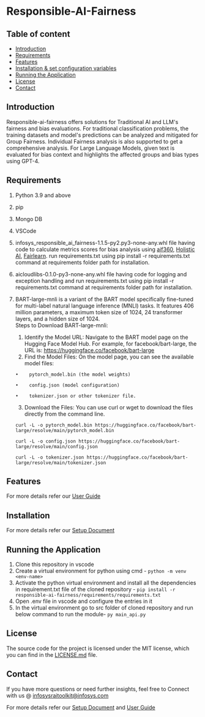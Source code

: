 # Responsible-AI-Fairness

## Table of content
- [Introduction](#introduction)
- [Requirements](#requirements)
- [Features](#features)
- [Installation & set configuration variables](#installation)
- [Running the Application](#running-the-application)
- [License](#license)
- [Contact](#contact)


## Introduction
Responsible-ai-fairness offers solutions for Traditional AI and LLM's fairness and bias evaluations. For traditional classification problems, the training datasets and model's predictions can be analyzed and mitigated for Group Fairness. Individual Fairness analysis is also supported to get a comprehensive analysis. For Large Language Models, given text is evaluated for bias context and highlights the affected groups and bias types using GPT-4.

## Requirements
1. Python 3.9 and above
2. pip
3. Mongo DB
4. VSCode
5. infosys_responsible_ai_fairness-1.1.5-py2.py3-none-any.whl file having code to calculate metrics scores for bias analysis using [aif360](https://aif360.readthedocs.io/en/stable/), [Holistic AI](https://github.com/holistic-ai/holisticai), [Fairlearn](https://github.com/fairlearn/fairlearn). run requirements.txt using pip install -r requirements.txt command at requirements folder path for installation.
6. aicloudlibs-0.1.0-py3-none-any.whl file having code for logging and exception handling and run requirements.txt using pip install -r requirements.txt command at requirements folder path for installation.
7. BART-large-mnli is a variant of the BART model specifically fine-tuned for multi-label natural language inference (MNLI) tasks. It features 406 million parameters, a maximum token size of 1024, 24 transformer layers, and a hidden size of 1024.  
Steps to Download BART-large-mnli:
   1.	Identify the Model URL: Navigate to the BART model page on the Hugging Face Model Hub. For example, for facebook/bart-large, the URL is:
      https://huggingface.co/facebook/bart-large
   2.	Find the Model Files: On the model page, you can see the available model files:
      
       •	pytorch_model.bin (the model weights)
      	
       •	config.json (model configuration)
 
       •	tokenizer.json or other tokenizer file.
   
   3.	Download the Files: You can use curl or wget to download the files directly from the command line.
     	
       curl -L -o pytorch_model.bin https://huggingface.co/facebook/bart-large/resolve/main/pytorch_model.bin
 
       curl -L -o config.json https://huggingface.co/facebook/bart-large/resolve/main/config.json
 
       curl -L -o tokenizer.json https://huggingface.co/facebook/bart-large/resolve/main/tokenizer.json


## Features
For more details refer our [User Guide](responsible-ai-fairness/docs/Fairness_API_Doc.pdf)
 
## Installation
For more details refer our [Setup Document](responsible-ai-fairness/docs/Setup%20document.pdf)

## Running the Application
1. Clone this repository in vscode
2. Create a virtual environment for python using cmd -
   `python -m venv <env-name>`
3. Activate the python virtual environment and install all the dependencies in requirement.txt file of the cloned repository -
   `pip install -r responsible-ai-fairness/requirements/requirements.txt`
4. Open .env file in vscode and configure the entries in it
5. In the virtual environment go to src folder of cloned repository and run below command to run the module-
   `py main_api.py`

## License
The source code for the project is licensed under the MIT license, which you can find in the [LICENSE.md](LICENSE.md) file.

## Contact
If you have more questions or need further insights, feel free to Connect with us @ infosysraitoolkit@infosys.com

For more details refer our [Setup Document](responsible-ai-fairness/docs/Setup%20document.pdf) and [User Guide](responsible-ai-fairness/docs/Fairness_API_Doc.pdf)

